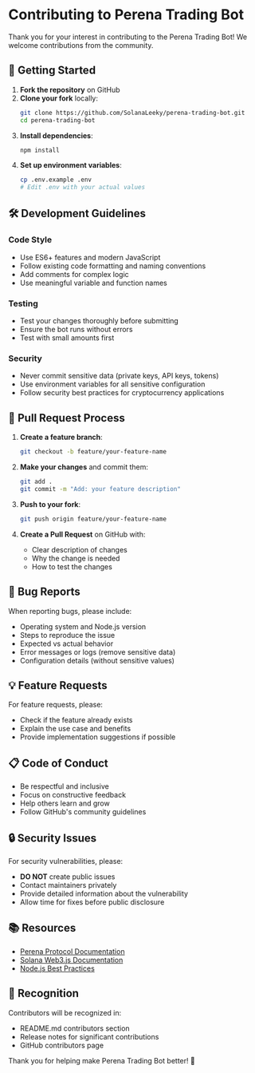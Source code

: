 # Contributing to Perena Trading Bot

Thank you for your interest in contributing to the Perena Trading Bot! We welcome contributions from the community.

## 🚀 Getting Started

1. **Fork the repository** on GitHub
2. **Clone your fork** locally:
   ```bash
   git clone https://github.com/SolanaLeeky/perena-trading-bot.git
   cd perena-trading-bot
   ```
3. **Install dependencies**:
   ```bash
   npm install
   ```
4. **Set up environment variables**:
   ```bash
   cp .env.example .env
   # Edit .env with your actual values
   ```

## 🛠️ Development Guidelines

### Code Style

- Use ES6+ features and modern JavaScript
- Follow existing code formatting and naming conventions
- Add comments for complex logic
- Use meaningful variable and function names

### Testing

- Test your changes thoroughly before submitting
- Ensure the bot runs without errors
- Test with small amounts first

### Security

- Never commit sensitive data (private keys, API keys, tokens)
- Use environment variables for all sensitive configuration
- Follow security best practices for cryptocurrency applications

## 📝 Pull Request Process

1. **Create a feature branch**:

   ```bash
   git checkout -b feature/your-feature-name
   ```

2. **Make your changes** and commit them:

   ```bash
   git add .
   git commit -m "Add: your feature description"
   ```

3. **Push to your fork**:

   ```bash
   git push origin feature/your-feature-name
   ```

4. **Create a Pull Request** on GitHub with:
   - Clear description of changes
   - Why the change is needed
   - How to test the changes

## 🐛 Bug Reports

When reporting bugs, please include:

- Operating system and Node.js version
- Steps to reproduce the issue
- Expected vs actual behavior
- Error messages or logs (remove sensitive data)
- Configuration details (without sensitive values)

## 💡 Feature Requests

For feature requests, please:

- Check if the feature already exists
- Explain the use case and benefits
- Provide implementation suggestions if possible

## 📋 Code of Conduct

- Be respectful and inclusive
- Focus on constructive feedback
- Help others learn and grow
- Follow GitHub's community guidelines

## 🔒 Security Issues

For security vulnerabilities, please:

- **DO NOT** create public issues
- Contact maintainers privately
- Provide detailed information about the vulnerability
- Allow time for fixes before public disclosure

## 📚 Resources

- [Perena Protocol Documentation](https://docs.perena.org)
- [Solana Web3.js Documentation](https://solana-labs.github.io/solana-web3.js/)
- [Node.js Best Practices](https://github.com/goldbergyoni/nodebestpractices)

## 🙏 Recognition

Contributors will be recognized in:

- README.md contributors section
- Release notes for significant contributions
- GitHub contributors page

Thank you for helping make Perena Trading Bot better! 🚀
